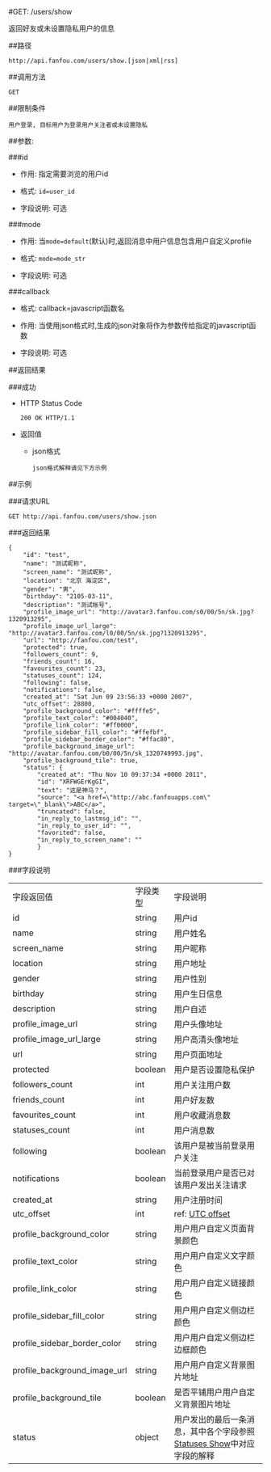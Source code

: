 #GET: /users/show

返回好友或未设置隐私用户的信息

##路径

    http://api.fanfou.com/users/show.[json|xml|rss]

##调用方法

    GET

##限制条件

    用户登录, 目标用户为登录用户关注者或未设置隐私

##参数:

###id

- 作用: 指定需要浏览的用户id

- 格式: `id=user_id`

- 字段说明: 可选

###mode

- 作用: 当`mode=default`(默认)时,返回消息中用户信息包含用户自定义profile

- 格式: `mode=mode_str`

- 字段说明: 可选

###callback

- 格式: callback=javascript函数名

- 作用: 当使用json格式时,生成的json对象将作为参数传给指定的javascript函数

- 字段说明: 可选

##返回结果

###成功

- HTTP Status Code

    `200 OK HTTP/1.1`

- 返回值

    * json格式

        `json格式解释请见下方示例`

##示例

###请求URL

``GET http://api.fanfou.com/users/show.json``

###返回结果

    {
        "id": "test",
        "name": "测试昵称",
        "screen_name": "测试昵称",
        "location": "北京 海淀区",
        "gender": "男",
        "birthday": "2105-03-11",
        "description": "测试帐号",
        "profile_image_url": "http://avatar3.fanfou.com/s0/00/5n/sk.jpg?1320913295",
        "profile_image_url_large": "http://avatar3.fanfou.com/l0/00/5n/sk.jpg?1320913295",
        "url": "http://fanfou.com/test",
        "protected": true,
        "followers_count": 9,
        "friends_count": 16,
        "favourites_count": 23,
        "statuses_count": 124,
        "following": false,
        "notifications": false,
        "created_at": "Sat Jun 09 23:56:33 +0000 2007",
        "utc_offset": 28800,
        "profile_background_color": "#ffffe5",
        "profile_text_color": "#004040",
        "profile_link_color": "#ff0000",
        "profile_sidebar_fill_color": "#ffefbf",
        "profile_sidebar_border_color": "#ffac80",
        "profile_background_image_url": "http://avatar.fanfou.com/b0/00/5n/sk_1320749993.jpg",
        "profile_background_tile": true,
        "status": {
            "created_at": "Thu Nov 10 09:37:34 +0000 2011",
            "id": "XRFWGErKgGI",
            "text": "这是神马？",
            "source": "<a href=\"http://abc.fanfouapps.com\" target=\"_blank\">ABC</a>",
            "truncated": false,
            "in_reply_to_lastmsg_id": "",
            "in_reply_to_user_id": "",
            "favorited": false,
            "in_reply_to_screen_name": ""
            }
    }

###字段说明

<table>
    <tr>
        <td>字段返回值</td>
        <td>字段类型</td>
        <td>字段说明</td>
    </tr>
    <tr>
        <td>id</td>
        <td>string</td>
        <td>用户id</td>
    </tr>
    <tr>
        <td>name</td>
        <td>string</td>
        <td>用户姓名</td>
    </tr>
    <tr>
        <td>screen_name</td>
        <td>string</td>
        <td>用户昵称</td>
    </tr>
    <tr>
        <td>location</td>
        <td>string</td>
        <td>用户地址</td>
    </tr>
    <tr>
        <td>gender</td>
        <td>string</td>
        <td>用户性别</td>
    </tr>
    <tr>
        <td>birthday</td>
        <td>string</td>
        <td>用户生日信息</td>
    </tr>
    <tr>
        <td>description</td>
        <td>string</td>
        <td>用户自述</td>
    </tr>
    <tr>
        <td>profile_image_url</td>
        <td>string</td>
        <td>用户头像地址</td>
    </tr>
    <tr>
        <td>profile_image_url_large</td>
        <td>string</td>
        <td>用户高清头像地址</td>
    </tr>
    <tr>
        <td>url</td>
        <td>string</td>
        <td>用户页面地址</td>
    </tr>
    <tr>
        <td>protected</td>
        <td>boolean</td>
        <td>用户是否设置隐私保护</td>
    </tr>
    <tr>
        <td>followers_count</td>
        <td>int</td>
        <td>用户关注用户数</td>
    </tr>
    <tr>
        <td>friends_count</td>
        <td>int</td>
        <td>用户好友数</td>
    </tr>
    <tr>
        <td>favourites_count</td>
        <td>int</td>
        <td>用户收藏消息数</td>
    </tr>
    <tr>
        <td>statuses_count</td>
        <td>int</td>
        <td>用户消息数</td>
    </tr>
    <tr>
        <td>following</td>
        <td>boolean</td>
        <td>该用户是被当前登录用户关注</td>
    </tr>
    <tr>
        <td>notifications</td>
        <td>boolean</td>
        <td>当前登录用户是否已对该用户发出关注请求</td>
    </tr>
    <tr>
        <td>created_at</td>
        <td>string</td>
        <td>用户注册时间</td>
    </tr>
    <tr>
        <td>utc_offset</td>
        <td>int</td>
        <td>ref: <a href="http://en.wikipedia.org/wiki/UTC_offset" target="_blank">UTC offset</a></td>
    </tr>
    <tr>
        <td>profile_background_color</td>
        <td>string</td>
        <td>用户用户自定义页面背景颜色</td>
    </tr>
    <tr>
        <td>profile_text_color</td>
        <td>string</td> <td>用户用户自定义文字颜色</td>
    </tr>
    <tr>
        <td>profile_link_color</td>
        <td>string</td>
        <td>用户用户自定义链接颜色</td>
    </tr>
    <tr>
        <td>profile_sidebar_fill_color</td>
        <td>string</td>
        <td>用户用户自定义侧边栏颜色</td>
    </tr>
    <tr>
        <td>profile_sidebar_border_color</td>
        <td>string</td>
        <td>用户用户自定义侧边栏边框颜色</td>
    </tr>
    <tr>
        <td>profile_background_image_url</td>
        <td>string</td>
        <td>用户用户自定义背景图片地址</td>
    </tr>
    <tr>
        <td>profile_background_tile</td>
        <td>boolean</td>
        <td>是否平铺用户用户自定义背景图片地址</td>
    </tr>
    <tr>
        <td>status</td>
        <td>object</td>
        <td>用户发出的最后一条消息，其中各个字段参照<a href="/statuses/show">Statuses Show</a>中对应字段的解释</a></td>
    </tr>

</table>
